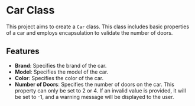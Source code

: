 
# Car Class

This project aims to create a `Car` class. This class includes basic properties of a car and employs encapsulation to validate the number of doors.

## Features

- **Brand**: Specifies the brand of the car.
- **Model**: Specifies the model of the car.
- **Color**: Specifies the color of the car.
- **Number of Doors**: Specifies the number of doors on the car. This property can only be set to 2 or 4. If an invalid value is provided, it will be set to -1, and a warning message will be displayed to the user.



